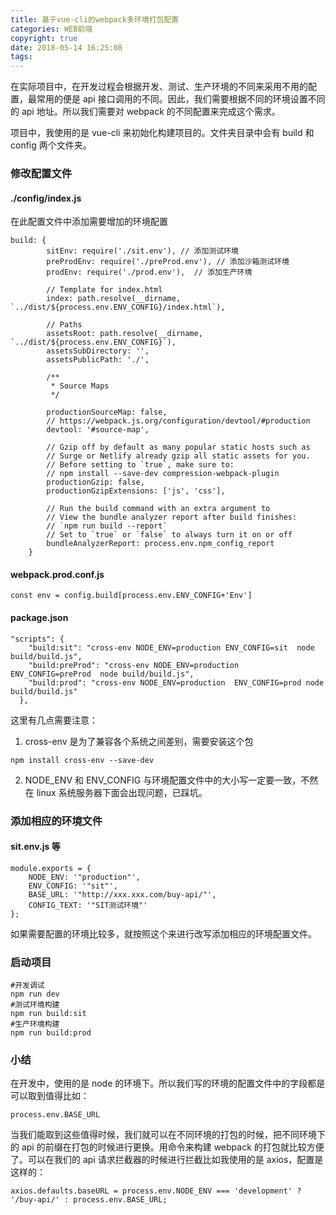 ```yaml
---
title: 基于vue-cli的webpack多环境打包配置
categories: WEB前端
copyright: true
date: 2018-05-14 16:25:08
tags:
---
```


在实际项目中，在开发过程会根据开发、测试、生产环境的不同来采用不用的配置，最常用的便是 api 接口调用的不同。因此，我们需要根据不同的环境设置不同的 api 地址。所以我们需要对 webpack 的不同配置来完成这个需求。<!--more-->

项目中，我使用的是 vue-cli 来初始化构建项目的。文件夹目录中会有 build 和 config 两个文件夹。

### 修改配置文件

#### ./config/index.js

在此配置文件中添加需要增加的环境配置

```
build: {
        sitEnv: require('./sit.env'), // 添加测试环境
        preProdEnv: require('./preProd.env'), // 添加沙箱测试环境
        prodEnv: require('./prod.env'),  // 添加生产环境

        // Template for index.html
        index: path.resolve(__dirname, `../dist/${process.env.ENV_CONFIG}/index.html`),

        // Paths
        assetsRoot: path.resolve(__dirname, `../dist/${process.env.ENV_CONFIG}`),
        assetsSubDirectory: '',
        assetsPublicPath: './',

        /**
         * Source Maps
         */

        productionSourceMap: false,
        // https://webpack.js.org/configuration/devtool/#production
        devtool: '#source-map',

        // Gzip off by default as many popular static hosts such as
        // Surge or Netlify already gzip all static assets for you.
        // Before setting to `true`, make sure to:
        // npm install --save-dev compression-webpack-plugin
        productionGzip: false,
        productionGzipExtensions: ['js', 'css'],

        // Run the build command with an extra argument to
        // View the bundle analyzer report after build finishes:
        // `npm run build --report`
        // Set to `true` or `false` to always turn it on or off
        bundleAnalyzerReport: process.env.npm_config_report
    }
```

#### webpack.prod.conf.js

```
const env = config.build[process.env.ENV_CONFIG+'Env']
```

#### package.json

```
"scripts": {
    "build:sit": "cross-env NODE_ENV=production ENV_CONFIG=sit  node build/build.js",
    "build:preProd": "cross-env NODE_ENV=production  ENV_CONFIG=preProd  node build/build.js",
    "build:prod": "cross-env NODE_ENV=production  ENV_CONFIG=prod node build/build.js"
  },
```

这里有几点需要注意：

1.  cross-env 是为了兼容各个系统之间差别，需要安装这个包

```
npm install cross-env --save-dev
```

2.  NODE_ENV 和 ENV_CONFIG 与环境配置文件中的大小写一定要一致，不然在 linux 系统服务器下面会出现问题，已踩坑。

### 添加相应的环境文件

#### sit.env.js 等

```
module.exports = {
    NODE_ENV: '"production"',
    ENV_CONFIG: '"sit"',
    BASE_URL: '"http://xxx.xxx.com/buy-api/"',
    CONFIG_TEXT: '"SIT测试环境"'
};
```

如果需要配置的环境比较多，就按照这个来进行改写添加相应的环境配置文件。

### 启动项目

```
#开发调试
npm run dev
#测试环境构建
npm run build:sit
#生产环境构建
npm run build:prod
```

### 小结

在开发中，使用的是 node 的环境下。所以我们写的环境的配置文件中的字段都是可以取到值得比如：

```
process.env.BASE_URL
```

当我们能取到这些值得时候，我们就可以在不同环境的打包的时候，把不同环境下的 api 的前缀在打包的时候进行更换。用命令来构建 webpack 的打包就比较方便了。可以在我们的 api 请求拦截器的时候进行拦截比如我使用的是 axios，配置是这样的：

```
axios.defaults.baseURL = process.env.NODE_ENV === 'development' ? '/buy-api/' : process.env.BASE_URL;
```

